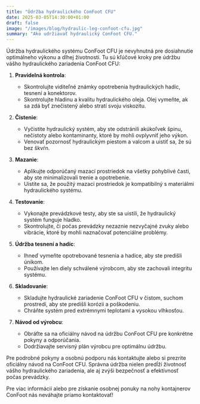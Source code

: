 ```yaml
---
title: "Údržba hydraulického ConFoot CFU"
date: 2025-03-05T14:30:00+01:00
draft: false
image: "/images/blog/hydraulic-leg-confoot-cfu.jpg"
summary: "Ako udržiavať hydraulický ConFoot CFU."
---
```


Údržba hydraulického systému ConFoot CFU je nevyhnutná pre dosiahnutie optimálneho výkonu a dlhej životnosti. Tu sú kľúčové kroky pre údržbu vášho hydraulického zariadenia ConFoot CFU:

1. **Pravidelná kontrola**: 
   - Skontrolujte viditeľné známky opotrebenia hydraulických hadíc, tesnení a konektorov.
   - Skontrolujte hladinu a kvalitu hydraulického oleja. Olej vymeňte, ak sa zdá byť znečistený alebo stratí svoju viskozitu.

2. **Čistenie**:
   - Vyčistite hydraulický systém, aby ste odstránili akúkoľvek špinu, nečistoty alebo kontaminanty, ktoré by mohli ovplyvniť jeho výkon.
   - Venovať pozornosť hydraulickým piestom a valcom a uistiť sa, že sú bez škvŕn.

3. **Mazanie**:
   - Aplikujte odporúčaný mazací prostriedok na všetky pohyblivé časti, aby ste minimalizovali trenie a opotrebenie.
   - Uistite sa, že použitý mazací prostriedok je kompatibilný s materiálmi hydraulického systému.

4. **Testovanie**:
   - Vykonajte prevádzkové testy, aby ste sa uistili, že hydraulický systém funguje hladko.
   - Skontrolujte, či počas prevádzky nezaznie nezvyčajné zvuky alebo vibrácie, ktoré by mohli naznačovať potenciálne problémy.

5. **Údržba tesnení a hadíc**:
   - Ihneď vymeňte opotrebované tesnenia a hadice, aby ste predišli únikom.
   - Používajte len diely schválené výrobcom, aby ste zachovali integritu systému.

6. **Skladovanie**:
   - Skladujte hydraulické zariadenie ConFoot CFU v čistom, suchom prostredí, aby ste predišli korózii a poškodeniu.
   - Chráňte systém pred extrémnymi teplotami a vysokou vlhkosťou.

7. **Návod od výrobcu**:
   - Obráťte sa na oficiálny návod na údržbu ConFoot CFU pre konkrétne pokyny a odporúčania.
   - Dodržiavajte servisný plán výrobcu pre optimálnu údržbu.

Pre podrobné pokyny a osobnú podporu nás kontaktujte alebo si prezrite oficiálny návod na ConFoot CFU. Správna údržba nielen predĺži životnosť vášho hydraulického zariadenia, ale aj zvýši bezpečnosť a efektívnosť počas prevádzky.

Pre viac informácií alebo pre získanie osobnej ponuky na nohy kontajnerov ConFoot nás neváhajte priamo kontaktovať!